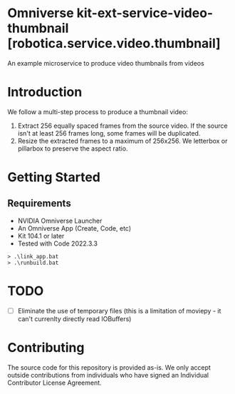 # Omniverse kit-ext-service-video-thumbnail [robotica.service.video.thumbnail]

An example microservice to produce video thumbnails from videos

# Introduction
We follow a multi-step process to produce a thumbnail video:
1. Extract 256 equally spaced frames from the source video.  If the source isn't at least 256 frames long, some frames will be duplicated.
2. Resize the extracted frames to a maximum of 256x256.  We letterbox or pillarbox to preserve the aspect ratio.

# Getting Started
## Requirements
- NVIDIA Omniverse Launcher
- An Omniverse App (Create, Code, etc)
- Kit 104.1 or later
- Tested with Code 2022.3.3

```
> .\link_app.bat
> .\runbuild.bat
```

# TODO
- [ ]  Eliminate the use of temporary files (this is a limitation of moviepy - it can't currenlty directly read IOBuffers)

# Contributing
The source code for this repository is provided as-is. We only accept outside contributions from individuals who have signed an Individual Contributor License Agreement.
